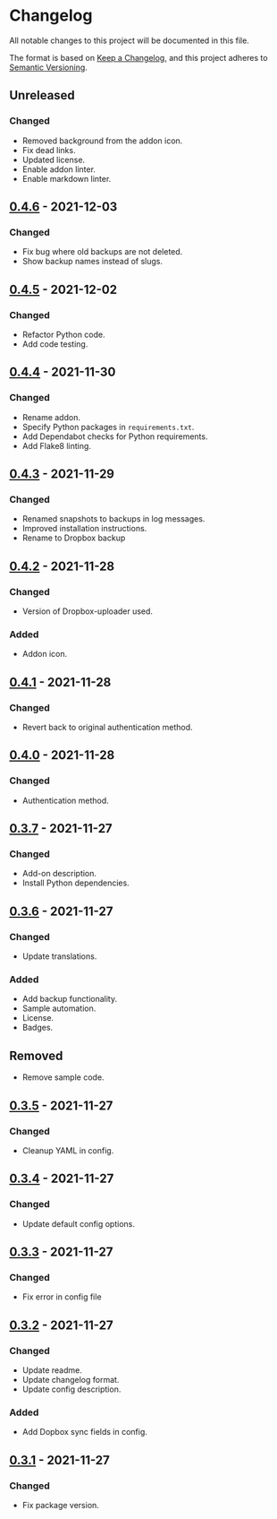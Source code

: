 # Changelog

All notable changes to this project will be documented in this file.

The format is based on [Keep a Changelog](https://keepachangelog.com/en/1.0.0/),
and this project adheres to [Semantic Versioning](https://semver.org/spec/v2.0.0.html).

## Unreleased

### Changed

- Removed background from the addon icon.
- Fix dead links.
- Updated license.
- Enable addon linter.
- Enable markdown linter.

<!-- markdown-link-check-disable-next-line -->
## [0.4.6](https://github.com/mikevansighem/dropbox-backup/releases/tag/0.4.6) - 2021-12-03

### Changed

- Fix bug where old backups are not deleted.
- Show backup names instead of slugs.

## [0.4.5](https://github.com/mikevansighem/dropbox-backup/releases/tag/0.4.5) - 2021-12-02

### Changed

- Refactor Python code.
- Add code testing.

## [0.4.4](https://github.com/mikevansighem/dropbox-backup/releases/tag/0.4.4) - 2021-11-30

### Changed

- Rename addon.
- Specify Python packages in `requirements.txt`.
- Add Dependabot checks for Python requirements.
- Add Flake8 linting.

## [0.4.3](https://github.com/mikevansighem/dropbox-backup/releases/tag/0.4.3) - 2021-11-29

### Changed

- Renamed snapshots to backups in log messages.
- Improved installation instructions.
- Rename to Dropbox backup

## [0.4.2](https://github.com/mikevansighem/dropbox-backup/releases/tag/0.4.2) - 2021-11-28

### Changed

- Version of Dropbox-uploader used.

### Added

- Addon icon.

## [0.4.1](https://github.com/mikevansighem/dropbox-backup/releases/tag/0.4.1) - 2021-11-28

### Changed

- Revert back to original authentication method.

## [0.4.0](https://github.com/mikevansighem/dropbox-backup/releases/tag/0.4.0) - 2021-11-28

### Changed

- Authentication method.

## [0.3.7](https://github.com/mikevansighem/dropbox-backup/releases/tag/0.3.7) - 2021-11-27

### Changed

- Add-on description.
- Install Python dependencies.

## [0.3.6](https://github.com/mikevansighem/dropbox-backup/releases/tag/0.3.6) - 2021-11-27

### Changed

- Update translations.

### Added

- Add backup functionality.
- Sample automation.
- License.
- Badges.

## Removed

- Remove sample code.

## [0.3.5](https://github.com/mikevansighem/dropbox-backup/releases/tag/0.3.5) - 2021-11-27

### Changed

- Cleanup YAML in config.

## [0.3.4](https://github.com/mikevansighem/dropbox-backup/releases/tag/0.3.4) - 2021-11-27

### Changed

- Update default config options.

## [0.3.3](https://github.com/mikevansighem/dropbox-backup/releases/tag/0.3.3) - 2021-11-27

### Changed

- Fix error in config file

## [0.3.2](https://github.com/mikevansighem/dropbox-backup/releases/tag/0.3.2) - 2021-11-27

### Changed

- Update readme.
- Update changelog format.
- Update config description.

### Added

- Add Dopbox sync fields in config.

## [0.3.1](https://github.com/mikevansighem/dropbox-backup/releases/tag/0.3.1) - 2021-11-27

### Changed

- Fix package version.
